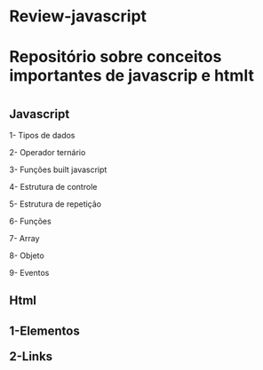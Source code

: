 # Review-javascript
<h1>Repositório sobre conceitos importantes de javascrip e htmlt<h1/>
 
 <h2>Javascript</h2>
 
<p>1- Tipos de dados<p/>
<p>2- Operador ternário<p/>
<p>3- Funções built javascript<p/>
<p>4- Estrutura de controle<p/>
<p>5- Estrutura de repetição<p/>
<p>6- Funções</p>
<p>7- Array</p>
<p>8- Objeto</p>
<p>9- Eventos</p>

 <h2>Html<h2/>
  <p>1-Elementos</p>
  <p>2-Links</p>
